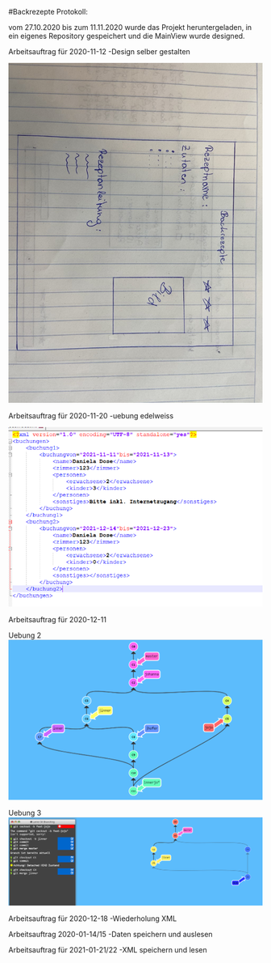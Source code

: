 #Backrezepte
Protokoll:

vom 27.10.2020 bis zum 11.11.2020 wurde das Projekt heruntergeladen, in ein eigenes Repository gespeichert und die MainView wurde designed.

Arbeitsauftrag für 2020-11-12
	-Design selber gestalten

<img src="jinnerhofer_designvorlage.jpg">

Arbeitsauftrag für 2020-11-20
	-uebung edelweiss

<img src="jinnerhofer_uebung_edelweiss.jpg">

Arbeitsauftrag für 2020-12-11

Uebung 2
<img src="jinnerhofer_ueb2.jpg">

Uebung 3
<img src="jinnerhofer_ueb3.jpg">

Arbeitsauftrag für 2020-12-18
	-Wiederholung XML

Arbeitsauftrag 2020-01-14/15
	-Daten speichern und auslesen

Arbeitsauftrag für 2021-01-21/22
	-XML speichern und lesen



